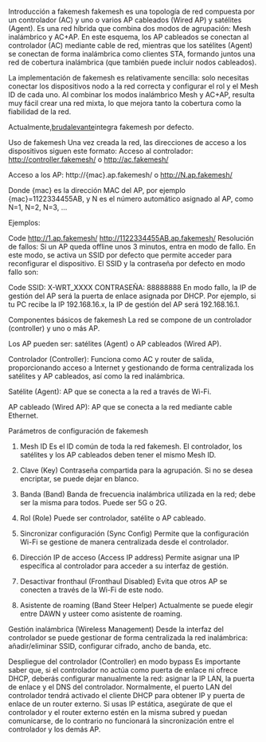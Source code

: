 Introducción a fakemesh
fakemesh es una topología de red compuesta por un controlador (AC) y uno o varios AP cableados (Wired AP) y satélites (Agent). Es una red híbrida que combina dos modos de agrupación: Mesh inalámbrico y AC+AP. En este esquema, los AP cableados se conectan al controlador (AC) mediante cable de red, mientras que los satélites (Agent) se conectan de forma inalámbrica como clientes STA, formando juntos una red de cobertura inalámbrica (que también puede incluir nodos cableados).

La implementación de fakemesh es relativamente sencilla: solo necesitas conectar los dispositivos nodo a la red correcta y configurar el rol y el Mesh ID de cada uno. Al combinar los modos inalámbrico Mesh y AC+AP, resulta muy fácil crear una red mixta, lo que mejora tanto la cobertura como la fiabilidad de la red.

Actualmente,[brudalevante]([https://github.com/x-wrt/x-wrt](https://github.com/brudalevante/rc4-maxima-potencia-espejo.git))integra fakemesh por defecto.

Uso de fakemesh
Una vez creada la red, las direcciones de acceso a los dispositivos siguen este formato:
Acceso al controlador: http://controller.fakemesh/ o http://ac.fakemesh/

Acceso a los AP: http://{mac}.ap.fakemesh/ o http://N.ap.fakemesh/

Donde {mac} es la dirección MAC del AP, por ejemplo {mac}=1122334455AB, y N es el número automático asignado al AP, como N=1, N=2, N=3, ...

Ejemplos:

Code
http://1.ap.fakemesh/
http://1122334455AB.ap.fakemesh/
Resolución de fallos:
Si un AP queda offline unos 3 minutos, entra en modo de fallo. En este modo, se activa un SSID por defecto que permite acceder para reconfigurar el dispositivo. El SSID y la contraseña por defecto en modo fallo son:

Code
SSID: X-WRT_XXXX
CONTRASEÑA: 88888888
En modo fallo, la IP de gestión del AP será la puerta de enlace asignada por DHCP. Por ejemplo, si tu PC recibe la IP 192.168.16.x, la IP de gestión del AP será 192.168.16.1.

Componentes básicos de fakemesh
La red se compone de un controlador (controller) y uno o más AP.

Los AP pueden ser: satélites (Agent) o AP cableados (Wired AP).

Controlador (Controller): Funciona como AC y router de salida, proporcionando acceso a Internet y gestionando de forma centralizada los satélites y AP cableados, así como la red inalámbrica.

Satélite (Agent): AP que se conecta a la red a través de Wi-Fi.

AP cableado (Wired AP): AP que se conecta a la red mediante cable Ethernet.

Parámetros de configuración de fakemesh
1. Mesh ID
Es el ID común de toda la red fakemesh. El controlador, los satélites y los AP cableados deben tener el mismo Mesh ID.

2. Clave (Key)
Contraseña compartida para la agrupación. Si no se desea encriptar, se puede dejar en blanco.

3. Banda (Band)
Banda de frecuencia inalámbrica utilizada en la red; debe ser la misma para todos. Puede ser 5G o 2G.

4. Rol (Role)
Puede ser controlador, satélite o AP cableado.

5. Sincronizar configuración (Sync Config)
Permite que la configuración Wi-Fi se gestione de manera centralizada desde el controlador.

6. Dirección IP de acceso (Access IP address)
Permite asignar una IP específica al controlador para acceder a su interfaz de gestión.

7. Desactivar fronthaul (Fronthaul Disabled)
Evita que otros AP se conecten a través de la Wi-Fi de este nodo.

8. Asistente de roaming (Band Steer Helper)
Actualmente se puede elegir entre DAWN y usteer como asistente de roaming.

Gestión inalámbrica (Wireless Management)
Desde la interfaz del controlador se puede gestionar de forma centralizada la red inalámbrica: añadir/eliminar SSID, configurar cifrado, ancho de banda, etc.

Despliegue del controlador (Controller) en modo bypass
Es importante saber que, si el controlador no actúa como puerta de enlace ni ofrece DHCP, deberás configurar manualmente la red: asignar la IP LAN, la puerta de enlace y el DNS del controlador. Normalmente, el puerto LAN del controlador tendrá activado el cliente DHCP para obtener IP y puerta de enlace de un router externo. Si usas IP estática, asegúrate de que el controlador y el router externo estén en la misma subred y puedan comunicarse, de lo contrario no funcionará la sincronización entre el controlador y los demás AP.
